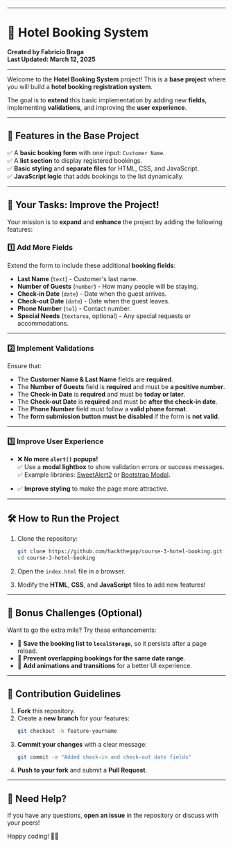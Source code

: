 
---

# 🏨 Hotel Booking System

**Created by Fabricio Braga**  
**Last Updated: March 12, 2025**

---

Welcome to the **Hotel Booking System** project! This is a **base project** where you will build a **hotel booking registration system**.

The goal is to **extend** this basic implementation by adding new **fields**, implementing **validations**, and improving the **user experience**.

---

## 🚀 Features in the Base Project

✅ A **basic booking form** with one input: `Customer Name`.  
✅ A **list section** to display registered bookings.  
✅ **Basic styling** and **separate files** for HTML, CSS, and JavaScript.  
✅ **JavaScript logic** that adds bookings to the list dynamically.  

---

## 🎯 Your Tasks: Improve the Project!  

Your mission is to **expand** and **enhance** the project by adding the following features:

### 1️⃣ **Add More Fields**
Extend the form to include these additional **booking fields**:
- **Last Name** (`text`) - Customer's last name.
- **Number of Guests** (`number`) - How many people will be staying.
- **Check-in Date** (`date`) - Date when the guest arrives.
- **Check-out Date** (`date`) - Date when the guest leaves.
- **Phone Number** (`tel`) - Contact number.
- **Special Needs** (`textarea`, optional) - Any special requests or accommodations.

---

### 2️⃣ **Implement Validations**
Ensure that:
- The **Customer Name & Last Name** fields are **required**.
- The **Number of Guests** field is **required** and must be **a positive number**.
- The **Check-in Date** is **required** and must be **today or later**.
- The **Check-out Date** is **required** and must be **after the check-in date**.
- The **Phone Number** field must follow a **valid phone format**.
- The **form submission button must be disabled** if the form is **not valid**.

---

### 3️⃣ **Improve User Experience**
- ❌ **No more `alert()` popups!**  
  ✅ Use a **modal lightbox** to show validation errors or success messages.  
  ✅ Example libraries: [SweetAlert2](https://sweetalert2.github.io/) or [Bootstrap Modal](https://getbootstrap.com/docs/5.0/components/modal/).  

- ✅ **Improve styling** to make the page more attractive.  

---

## 🛠 How to Run the Project

1. Clone the repository:
   ```bash
   git clone https://github.com/hackthegap/course-3-hotel-booking.git
   cd course-3-hotel-booking
   ```

2. Open the `index.html` file in a browser.

3. Modify the **HTML**, **CSS**, and **JavaScript** files to add new features!

---

## 🌟 Bonus Challenges (Optional)
Want to go the extra mile? Try these enhancements:
- 💾 **Save the booking list to `localStorage`**, so it persists after a page reload.
- 📅 **Prevent overlapping bookings for the same date range**.
- 🎨 **Add animations and transitions** for a better UI experience.

---

## 📜 Contribution Guidelines
1. **Fork** this repository.
2. Create a **new branch** for your features:
   ```bash
   git checkout -b feature-yourname
   ```
3. **Commit your changes** with a clear message:
   ```bash
   git commit -m "Added check-in and check-out date fields"
   ```
4. **Push to your fork** and submit a **Pull Request**.

---

## 🤝 Need Help?
If you have any questions, **open an issue** in the repository or discuss with your peers!

Happy coding! 🚀🎉
